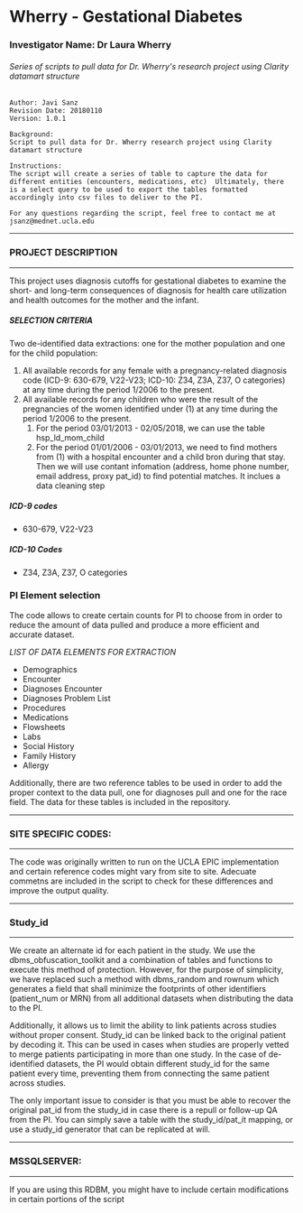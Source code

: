 # Wherry - Gestational Diabetes
### Investigator Name: Dr Laura Wherry
###### Series of scripts to pull data for Dr. Wherry's research project using Clarity datamart structure

	Author: Javi Sanz
	Revision Date: 20180110
	Version: 1.0.1

	Background:
	Script to pull data for Dr. Wherry research project using Clarity datamart structure

	Instructions:
	The script will create a series of table to capture the data for different entities (encounters, medications, etc) 	Ultimately, there is a select query to be used to export the tables formatted accordingly into csv files to deliver to the PI.
	
	For any questions regarding the script, feel free to contact me at
	jsanz@mednet.ucla.edu

*******************************************************************************************************
### PROJECT DESCRIPTION
*******************************************************************************************************	
This project uses diagnosis cutoffs for gestational diabetes to examine the short- and long-term consequences of diagnosis for health care utilization and health outcomes for the mother and the infant. 
    
##### SELECTION CRITERIA
Two de-identified data extractions: one for the mother population and one for the child population:

1. All available records for any female with a pregnancy-related diagnosis code (ICD-9: 630-679, V22-V23; ICD-10: Z34, Z3A, Z37, O categories) at any time during the period 1/2006 to the present.
1. All available records for any children who were the result of the pregnancies of the women identified under (1) at any time during the period 1/2006 to the present.
	1. For the period 03/01/2013 - 02/05/2018, we can use the table hsp_ld_mom_child
	1. For the period 01/01/2006 - 03/01/2013, we need to find mothers from (1) with a hospital encounter and a child bron during that stay. Then we will use contant infomation (address, home phone number, email address, proxy pat_id) to find potential matches. It inclues a data cleaning step

##### ICD-9 codes
* 630-679, V22-V23 

##### ICD-10 Codes
* Z34, Z3A, Z37, O categories

### PI Element selection
The code allows to create certain counts for PI to choose from in order to reduce the amount of data pulled and produce a more efficient and accurate dataset.

*LIST OF DATA ELEMENTS FOR EXTRACTION*
* Demographics
* Encounter
* Diagnoses Encounter
* Diagnoses Problem List
* Procedures
* Medications
* Flowsheets
* Labs
* Social History
* Family History
* Allergy

Additionally, there are two reference tables to be used in order to add the proper context to the data pull, one for diagnoses pull and one for the race field. The data for these tables is included in the repository.
*******************************************************************************************************
### SITE SPECIFIC CODES:
*******************************************************************************************************
The code was originally written to run on the UCLA EPIC implementation and certain reference codes might vary from site to site. Adecuate commetns are included in the script to check for these differences and improve the output quality.

*******************************************************************************************************
### Study_id
*******************************************************************************************************
We create an alternate id for each patient in the study. We use the dbms_obfuscation_toolkit and a combination of tables and functions to execute this method of protection. However, for the purpose of simplicity, we have replaced such a method with dbms_random and rownum which generates a field that shall minimize the footprints of other identifiers (patient_num or MRN) from all additional datasets  when distributing the data to the PI.

Additionally, it allows us to limit the ability to link patients across studies without proper consent. Study_id can be linked back to the original patient by decoding it. This can be used in cases when studies are properly vetted to merge patients participating in more than one study. In the case of de-identified datasets, the PI would obtain different study_id for the same patient every time, preventing them from connecting the same patient across studies.

The only important issue to consider is that you must be able to recover the original pat_id from the study_id in case there is a repull or follow-up QA from the PI. You can simply save a table with the study_id/pat_it mapping, or use a study_id generator that can be replicated at will.

*******************************************************************************************************
### MSSQLSERVER:
*******************************************************************************************************
If you are using this RDBM, you might have to include certain modifications in certain portions of the script

